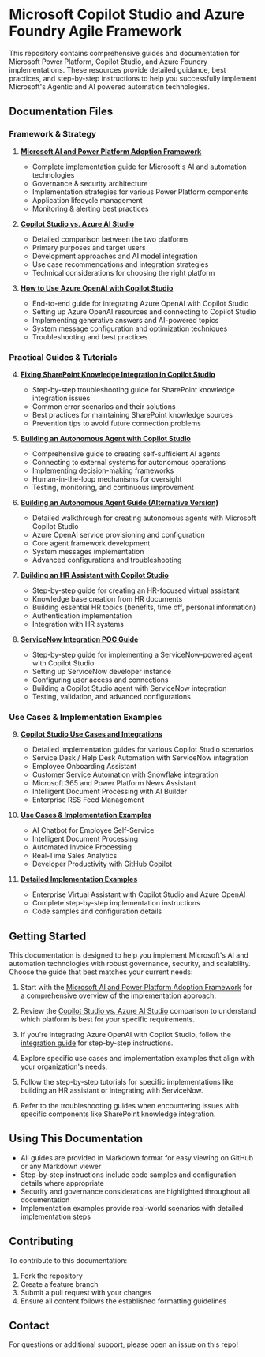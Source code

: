 # Microsoft Copilot Studio and Azure Foundry Agile Framework

This repository contains comprehensive guides and documentation for Microsoft Power Platform, Copilot Studio, and Azure Foundry implementations. These resources provide detailed guidance, best practices, and step-by-step instructions to help you successfully implement Microsoft's Agentic and AI powered automation technologies.

## Documentation Files

### Framework & Strategy

1. **[Microsoft AI and Power Platform Adoption Framework](./ms-ai-powerplatform-framework.md)**
   - Complete implementation guide for Microsoft's AI and automation technologies
   - Governance & security architecture
   - Implementation strategies for various Power Platform components
   - Application lifecycle management
   - Monitoring & alerting best practices
   
2. **[Copilot Studio vs. Azure AI Studio](./copilot-vs-ai-studio.md)**
   - Detailed comparison between the two platforms
   - Primary purposes and target users
   - Development approaches and AI model integration
   - Use case recommendations and integration strategies
   - Technical considerations for choosing the right platform

3. **[How to Use Azure OpenAI with Copilot Studio](./azure-openai-copilot-integration.md)**
   - End-to-end guide for integrating Azure OpenAI with Copilot Studio
   - Setting up Azure OpenAI resources and connecting to Copilot Studio
   - Implementing generative answers and AI-powered topics
   - System message configuration and optimization techniques
   - Troubleshooting and best practices

### Practical Guides & Tutorials

4. **[Fixing SharePoint Knowledge Integration in Copilot Studio](<./Copilot Studio Step-by-Steps/sharepoint-knowledge-fix.md>)**
   - Step-by-step troubleshooting guide for SharePoint knowledge integration issues
   - Common error scenarios and their solutions
   - Best practices for maintaining SharePoint knowledge sources
   - Prevention tips to avoid future connection problems

5. **[Building an Autonomous Agent with Copilot Studio](<./Autonomous Agents/autonomous-agent-copilot-studio.md>)**
   - Comprehensive guide to creating self-sufficient AI agents
   - Connecting to external systems for autonomous operations
   - Implementing decision-making frameworks
   - Human-in-the-loop mechanisms for oversight
   - Testing, monitoring, and continuous improvement

6. **[Building an Autonomous Agent Guide (Alternative Version)](<./Autonomous Agents/autonomous-agent-guide.md>)**
   - Detailed walkthrough for creating autonomous agents with Microsoft Copilot Studio
   - Azure OpenAI service provisioning and configuration
   - Core agent framework development
   - System messages implementation
   - Advanced configurations and troubleshooting

7. **[Building an HR Assistant with Copilot Studio](<./Copilot Studio Step-by-Steps/hr-copilot-studio-guide.md>)**
   - Step-by-step guide for creating an HR-focused virtual assistant
   - Knowledge base creation from HR documents
   - Building essential HR topics (benefits, time off, personal information)
   - Authentication implementation
   - Integration with HR systems

8. **[ServiceNow Integration POC Guide](<./Copilot Studio Step-by-Steps/servicenow-copilot-poc.md>)**
   - Step-by-step guide for implementing a ServiceNow-powered agent with Copilot Studio
   - Setting up ServiceNow developer instance
   - Configuring user access and connections
   - Building a Copilot Studio agent with ServiceNow integration
   - Testing, validation, and advanced configurations

### Use Cases & Implementation Examples

9. **[Copilot Studio Use Cases and Integrations](<./Copilot Studio Step-by-Steps/copilot-studio-use-cases.md>)**
   - Detailed implementation guides for various Copilot Studio scenarios
   - Service Desk / Help Desk Automation with ServiceNow integration
   - Employee Onboarding Assistant
   - Customer Service Automation with Snowflake integration
   - Microsoft 365 and Power Platform News Assistant
   - Intelligent Document Processing with AI Builder
   - Enterprise RSS Feed Management

10. **[Use Cases & Implementation Examples](./use-cases.md)**
    - AI Chatbot for Employee Self-Service
    - Intelligent Document Processing
    - Automated Invoice Processing
    - Real-Time Sales Analytics
    - Developer Productivity with GitHub Copilot

11. **[Detailed Implementation Examples](./use-cases-implementation.md)**
    - Enterprise Virtual Assistant with Copilot Studio and Azure OpenAI
    - Complete step-by-step implementation instructions
    - Code samples and configuration details

## Getting Started

This documentation is designed to help you implement Microsoft's AI and automation technologies with robust governance, security, and scalability. Choose the guide that best matches your current needs:

1. Start with the [Microsoft AI and Power Platform Adoption Framework](./ms-ai-powerplatform-framework.md) for a comprehensive overview of the implementation approach.

2. Review the [Copilot Studio vs. Azure AI Studio](./copilot-vs-ai-studio.md) comparison to understand which platform is best for your specific requirements.

3. If you're integrating Azure OpenAI with Copilot Studio, follow the [integration guide](./azure-openai-copilot-integration.md) for step-by-step instructions.

4. Explore specific use cases and implementation examples that align with your organization's needs.

5. Follow the step-by-step tutorials for specific implementations like building an HR assistant or integrating with ServiceNow.

6. Refer to the troubleshooting guides when encountering issues with specific components like SharePoint knowledge integration.

## Using This Documentation

- All guides are provided in Markdown format for easy viewing on GitHub or any Markdown viewer
- Step-by-step instructions include code samples and configuration details where appropriate
- Security and governance considerations are highlighted throughout all documentation
- Implementation examples provide real-world scenarios with detailed implementation steps

## Contributing

To contribute to this documentation:

1. Fork the repository
2. Create a feature branch
3. Submit a pull request with your changes
4. Ensure all content follows the established formatting guidelines

## Contact

For questions or additional support, please open an issue on this repo!
